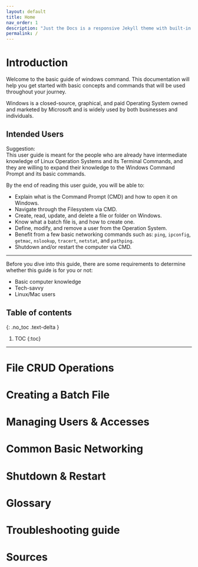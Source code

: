 ```yaml
---
layout: default
title: Home
nav_order: 1
description: "Just the Docs is a responsive Jekyll theme with built-in search that is easily customizable and hosted on GitHub Pages."
permalink: /
---
```


# Introduction

Welcome to the basic guide of windows command. This documentation will help you get started with basic concepts and commands that will be used throughout your journey. 

Windows is a closed-source, graphical, and paid Operating System owned and marketed by Microsoft and is widely used by both businesses and individuals.

## Intended Users

Suggestion:  
This user guide is meant for the people who are already have intermediate knowledge of Linux Operation Systems and its Terminal Commands, and they are willing to expand their knowledge to the Windows Command Prompt and its basic commands.

By the end of reading this user guide, you will be able to:
* Explain what is the Command Prompt (CMD) and how to open it on Windows.
* Navigate through the Filesystem via CMD.
* Create, read, update, and delete a file or folder on Windows.
* Know what a batch file is, and how to create one.
* Define, modify, and remove a user from the Operation System.
* Benefit from a few basic networking commands such as: `ping`, `ipconfig`, `getmac`, `nslookup`, `tracert`, `netstat`, and `pathping`.
* Shutdown and/or restart the computer via CMD.

---

Before you dive into this guide, there are some requirements to determine whether this guide is for you or not: 

* Basic computer knowledge
* Tech-savvy 
* Linux/Mac users

## Table of contents
{: .no_toc .text-delta }

1. TOC
{:toc}

---

# File CRUD Operations

# Creating a Batch File

# Managing Users & Accesses

# Common Basic Networking

# Shutdown & Restart

# Glossary

# Troubleshooting guide

# Sources
